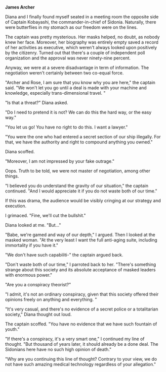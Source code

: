 **James Archer**

Diana and I finally found myself seated in a meeting room the opposite side of Captain Kobayashi, the commander-in-chief of Sidonia. Naturally, there were butterflies in my stomach as our freedom were on the lines.

The captain was pretty mysterious. Her masks helped, no doubt, as nobody knew her face. Moreover, her biography was entirely empty saved a record of her activities as executive, which weren't always looked upon positively by the citizenry. Turned out that there's a couple of independent poll organization and the approval was never ninety-nine percent.

Anyway, we were at a severe disadvantage in term of information. The negotiation weren't certainly between two co-equal force.

"Archer and Rose, I am sure that you know why you are here," the captain said. "We won't let you go until a deal is made with your machine and knowledge, especially trans-dimensional travel. "

"Is that a threat?" Diana asked.

"Do I need to pretend it is not? We can do this the hard way, or the easy way."

"You let us go! You have no right to do this. I want a lawyer."

"You were the one who had entered a secret section of our ship illegally. For that, we have the authority and right to compound anything you owned."

Diana scoffed.

"Moreover, I am not impressed by your fake outrage."

Oops. Truth to be told, we were not master of negotiation, among other things.

"I believed you do understand the gravity of our situation," the captain continued. "And I would appreciate it if you do not waste both of our time."

If this was drama, the audience would be visibly cringing at our strategy and execution.

I grimaced. "Fine, we'll cut the bullshit."

Diana looked at me. "But..."

"Babe, we're gamed and way of our depth," I argued. Then I looked at the masked woman. "At the very least I want the full anti-aging suite, including immortality if you have it."

"We don't have such capabiliti-" the captain argued back.

"Don't waste both of our time," I parroted back to her. "There's something strange about this society and its absolute acceptance of masked leaders with enormous power."

"Are you a conspiracy theorist?"

"I admit, it's not an ordinary conspiracy, given that this society offered their opinions freely on anything and everything. "

"It's very casual, and there's no evidence of a secret police or a totalitarian society," Diana thought out loud.

The captain scoffed. "You have no evidence that we have such fountain of youth."

"If there's a conspiracy, it's a very smart one," I continued my line of thought. "But thousand of years later, it should already be a done deal. The Sidonians here have no such high opinion of death."

"Why are you continuing this line of thought? Contrary to your view, we do not have such amazing medical technology regardless of your allegation."
